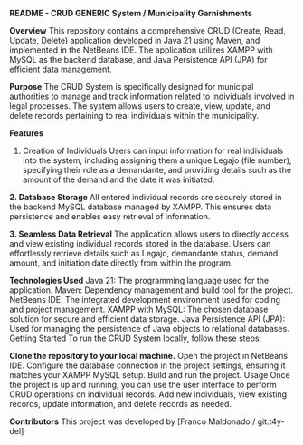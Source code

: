 **README - CRUD GENERIC System / Municipality Garnishments** 


**Overview**
This repository contains a comprehensive CRUD (Create, Read, Update, Delete) application developed in Java 21 using Maven, and implemented in the NetBeans IDE. The application utilizes XAMPP with MySQL as the backend database, and Java Persistence API (JPA) for efficient data management.

**Purpose**
The  CRUD System is specifically designed for municipal authorities to manage and track information related to individuals involved in legal processes. The system allows users to create, view, update, and delete records pertaining to real individuals within the municipality.

**Features**
1. Creation of Individuals
Users can input information for real individuals into the system, including assigning them a unique Legajo (file number), specifying their role as a demandante, and providing details such as the amount of the demand and the date it was initiated.

**2. Database Storage**
All entered individual records are securely stored in the backend MySQL database managed by XAMPP. This ensures data persistence and enables easy retrieval of information.

**3. Seamless Data Retrieval**
The application allows users to directly access and view existing individual records stored in the database. Users can effortlessly retrieve details such as Legajo, demandante status, demand amount, and initiation date directly from within the program.

**Technologies Used**
Java 21: The programming language used for the application.
Maven: Dependency management and build tool for the project.
NetBeans IDE: The integrated development environment used for coding and project management.
XAMPP with MySQL: The chosen database solution for secure and efficient data storage.
Java Persistence API (JPA): Used for managing the persistence of Java objects to relational databases.
Getting Started
To run the  CRUD System locally, follow these steps:

**Clone the repository to your local machine.**
Open the project in NetBeans IDE.
Configure the database connection in the project settings, ensuring it matches your XAMPP MySQL setup.
Build and run the project.
Usage
Once the project is up and running, you can use the user interface to perform CRUD operations on individual records. Add new individuals, view existing records, update information, and delete records as needed.

**Contributors**
This project was developed by [Franco Maldonado / git:t4y-del] 







